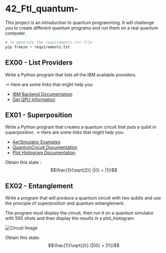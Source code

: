# 42_Ftl_quantum-
This project is an introduction to quantum programming. It will challenge you to create different quantum programs and run them on a real quantum computer.

```bash
# to generate the requirements.txt file
pip freeze > requirements.txt
```

## EX00 - List Providers

Write a Python program that lists all the IBM available providers.

-> Here are some links that might help you:
- [IBM Backend Documentation](https://docs.quantum.ibm.com/api/qiskit-ibm-runtime/ibm-backend)
- [Get QPU Information](https://docs.quantum.ibm.com/guides/get-qpu-information)

## EX01 - Superposition

Write a Python program that creates a quantum circuit that puts a qubit in superposition.
-> Here are some links that might help you:
- [AerSimulator Examples](https://docs.quantum.ibm.com/guides/local-testing-mode#aersimulator-examples)
- [QuantumCircuit Documentation](https://qiskit.org/documentation/stubs/qiskit.circuit.QuantumCircuit.html)
- [Plot Histogram Documentation](https://docs.quantum.ibm.com/api/qiskit/qiskit.visualization.plot_histogram)

Obtain this state : $$\frac{1}{\sqrt{2}} (|0⟩ + |1⟩)$$

## EX02 - Entanglement

Write a program that will produce a quantum circuit with two qubits and use the principle of superposition and quantum entanglement.

The program must display the circuit, then run it on a quantum simulator with 500 shots and then display the results in a plot_histogram.

![Circuit Image](https://user-images.githubusercontent.com/77266161/107123986-d584de00-68c6-11eb-8e68-ef4ff2e07705.jpg)

Obtain this state: $$\frac{1}{\sqrt{2}} (|00⟩ + |11⟩)$$